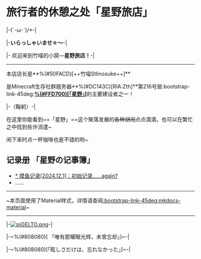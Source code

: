 # 旅行者的休憩之处「星野旅店」 

|-(´･ω･`)/*-|


|-**いらっしゃいませ☆～**-|

|- 欢迎来到竹喵的小窝—**星野旅店！**-|

---------

本店店长是**%(#50FACD)[++竹喵Stlinosuke++]**

是Minecraft生存社群服务器**%(#DC143C)[RIA:Zth]**第216号居:bootstrap-link-45deg:[**%(#FFD700)[「星野」]**](https://wiki.ria.red/wiki/%E6%98%9F%E9%87%8E)的主要建设者之一！

|-（鞠躬）-|

在这里你能看到==「星野」==这个聚落发展的~~各种胡闹~~点点滴滴，也可以在繁忙之中找到些许消遣~ 

闲下来时点一杯咖啡也是不错的哟~


## **记录册 「星野の记事簿」**

- [* 摸鱼记录[2024.12.1]：初始记录……again?](hoshino-entry/moyu20241201.md)
- ……

------------

~本页面使用了Material样式，详情请查阅[:bootstrap-link-45deg:mkdocs-material](<https://squidfunk.github.io/mkdocs-material>)~

------------

|-[![piGELTO.png](https://s11.ax1x.com/2023/11/11/piGELTO.png)](https://imgse.com/i/piGELTO)-|

|-~%(#808080)[ 「唯有那耀眼光辉，未曾忘却」]~-|

|-~%(#808080)[「眩しさだけは、忘れなかった」]~-|







